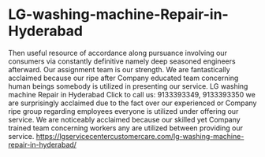 # LG-washing-machine-Repair-in-Hyderabad
Then useful resource of accordance along pursuance involving our consumers via constantly definitive namely deep seasoned engineers afterward. Our assignment team is our strength. We are fantastically acclaimed because our ripe after Company educated team concerning human beings somebody is utilized in presenting our service. LG washing machine Repair in Hyderabad Click to call us: 9133393349, 9133393350 we are surprisingly acclaimed due to the fact over our experienced or Company ripe group regarding employees everyone is utilized under offering our service. We are noticeably acclaimed because our skilled yet Company trained team concerning workers any are utilized between providing our service. https://lgservicecentercustomercare.com/lg-washing-machine-repair-in-hyderabad/
